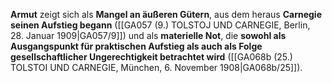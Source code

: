 
**Armut** zeigt sich als **Mangel an äußeren Gütern**, aus dem heraus **Carnegie seinen Aufstieg begann** ([[GA057 (9.) TOLSTOJ UND CARNEGIE, Berlin, 28. Januar 1909|GA057/9]]) und als **materielle Not**, die **sowohl als Ausgangspunkt für praktischen Aufstieg als auch als Folge gesellschaftlicher Ungerechtigkeit betrachtet wird** ([[GA068b (25.) TOLSTOI UND CARNEGIE, München, 6. November 1908|GA068b/25]]).
